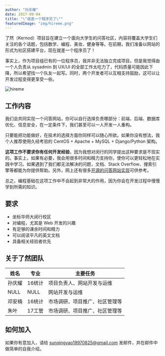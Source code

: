```yaml
---
author: "孙庆耀"
date: 2017-09-04
title: "\"就差一个程序员了\""
featuredImage: "img/hireme.png"
---
```


了然（Kernod）项目旨在建立一个面向大学生的问答社区，内容将覆盖大学生们关注的各个话题，包括数学、编程、美妆、健身等等。在前期，我们准备以网站的形式为社区搭建平台，现在就差一个程序员了！

<!--more-->

事实上，作为项目组已有的一位程序员，我并非无法独立完成项目。但是我觉得由一个人负责从 sysadmin 到 UX/UI 的全部工作太吃力了，代码质量可能因此下降，所以希望找一个队友一起写。同时，两个开发者可以互相支持鼓励，这可以让开发过程变得更享受一些。

![hireme](/img/hireme.png)

## 工作内容

我们会共同实现一个问答网站，你可以自行选择负责哪部分：前端、后端、数据库优化、信息安全，在一定条件下，我们甚至可以一人开发一人重构。

只要能把功能做好，在技术的选择方面你同样可以随心所欲。如果你没有想法，我个人推荐使用久经考验的 CentOS + Apache + MySQL + Django/Python 架构。

**这项工作不要求你有任何开发经验**，因为我想对闵行的同学提出这种要求是不现实的。事实上，如果有必要，我会用很多时间和精力支持你，使你可以更轻松地在实践中学习。如果遇到了我们都无法解决的问题，文档、Stack Overflow、搜索引擎等都能为你提供帮助。另外，网上还有很多[开源的问答网站实现][1]可供参考。

总之，编程基础在这项工作中不会起到非常大的作用，因为你会在开发过程中慢慢学到所需的知识。

  [1]: https://meta.stackexchange.com/questions/2267/stack-exchange-clones

## 要求

+ 坐标华师大闵行校区
+ 对编程，尤其是 Web 开发的兴趣
+ 有足够的课余时间和精力
+ 可以阅读平凡的英文文档
+ 具备相关经验者优先


## 关于了然团队

姓名 | 专业 | 主要任务
----|------|--------
孙庆耀 | 16统计 | 项目负责人、网站开发与运维
NULL | NULL | 网站开发与运维
邓安楠 | 16统计 | 市场调研、项目推广、社区管理等
朱叶 | 17工管 | 市场调研、项目推广、社区管理等


## 如何加入

如果你有意加入，请给 <a href="mailto:sunqingyao19970825@gmail.com">sunqingyao19970825@gmail.com</a> 发邮件，并在邮件中做简单的自我介绍。


